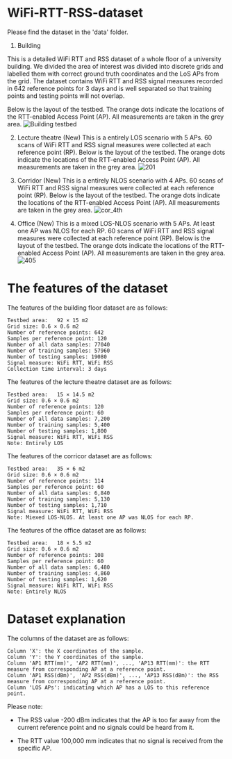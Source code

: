 WiFi-RTT-RSS-dataset
========================
Please find the dataset in the 'data' folder.

1. Building

This is a detailed WiFi RTT and RSS dataset of a whole floor of a university building. We divided the area of interest was divided into discrete grids and labelled them with correct ground truth coordinates and the LoS APs from the grid. The dataset contains WiFi RTT and RSS signal measures recorded in 642 reference points for 3 days and is well separated so that training points and testing points will not overlap. 

Below is the layout of the testbed. The orange dots indicate the locations of the RTT-enabled Access Point (AP). All measurements are taken in the grey area.
![Building testbed](https://user-images.githubusercontent.com/101070586/156947312-631bf14c-1a4f-4f05-9ccf-f0cc74009330.png)

2. Lecture theatre (New)
This is a entirely LOS scenario with 5 APs. 60 scans of WiFi RTT and RSS signal measures were collected at each reference point (RP).
Below is the layout of the testbed. The orange dots indicate the locations of the RTT-enabled Access Point (AP). All measurements are taken in the grey area.
![201](https://github.com/Fx386483710/WiFi-dataset/assets/101070586/3cfca446-c1e2-49ac-bbbe-3cd42f19c0b1)

3. Corridor (New)
This is a entirely NLOS scenario with 4 APs. 60 scans of WiFi RTT and RSS signal measures were collected at each reference point (RP).
Below is the layout of the testbed. The orange dots indicate the locations of the RTT-enabled Access Point (AP). All measurements are taken in the grey area.
![cor_4th](https://github.com/Fx386483710/WiFi-dataset/assets/101070586/e4bc6c31-ef88-41b4-b7d0-42540b3fd0ad)

4. Office (New)
This is a mixed LOS-NLOS scenario with 5 APs. At least one AP was NLOS for each RP. 60 scans of WiFi RTT and RSS signal measures were collected at each reference point (RP).
Below is the layout of the testbed. The orange dots indicate the locations of the RTT-enabled Access Point (AP). All measurements are taken in the grey area.
![405](https://github.com/Fx386483710/WiFi-dataset/assets/101070586/e87b31ed-7677-4c52-ad7c-c882c71059d3)

The features of the dataset
========================

The features of the building floor dataset are as follows:

```
Testbed area:	92 × 15 m2
Grid size: 0.6 × 0.6 m2
Number of reference points: 642
Samples per reference point: 120
Number of all data samples: 77040
Number of training samples: 57960
Number of testing samples: 19080
Signal measure: WiFi RTT, WiFi RSS
Collection time interval: 3 days
```

The features of the lecture theatre dataset are as follows:

```
Testbed area:	15 × 14.5 m2
Grid size: 0.6 × 0.6 m2
Number of reference points: 120
Samples per reference point: 60
Number of all data samples: 7,200
Number of training samples: 5,400
Number of testing samples: 1,800
Signal measure: WiFi RTT, WiFi RSS
Note: Entirely LOS
```

The features of the corricor dataset are as follows:

```
Testbed area:	35 × 6 m2
Grid size: 0.6 × 0.6 m2
Number of reference points: 114
Samples per reference point: 60
Number of all data samples: 6,840
Number of training samples: 5,130
Number of testing samples: 1,710
Signal measure: WiFi RTT, WiFi RSS
Note: Miexed LOS-NLOS. At least one AP was NLOS for each RP.
```

The features of the office dataset are as follows:

```
Testbed area:	18 × 5.5 m2
Grid size: 0.6 × 0.6 m2
Number of reference points: 108
Samples per reference point: 60
Number of all data samples: 6,480
Number of training samples: 4,860
Number of testing samples: 1,620
Signal measure: WiFi RTT, WiFi RSS
Note: Entirely NLOS
```

Dataset explanation
========================

The columns of the dataset are as follows:

```
Column 'X': the X coordinates of the sample.
Column 'Y': the Y coordinates of the sample.
Column 'AP1 RTT(mm)', 'AP2 RTT(mm)', ..., 'AP13 RTT(mm)': the RTT measure from corresponding AP at a reference point.
Column 'AP1 RSS(dBm)', 'AP2 RSS(dBm)', ..., 'AP13 RSS(dBm)': the RSS measure from corresponding AP at a reference point.
Column 'LOS APs': indicating which AP has a LOS to this reference point.
```

Please note:

* The RSS value -200 dBm indicates that the AP is too far away from the current reference point and no signals could be heard from it. 

* The RTT value 100,000 mm indicates that no signal is received from the specific AP.

